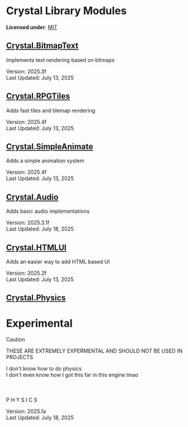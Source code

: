 # Crystal Library Modules

**Licensed under**: [MIT](https://github.com/Crystal2D/libs?tab=MIT-1-ov-file#readme)


## [Crystal.BitmapText](https://github.com/Crystal2D/libraries/tree/main/Crystal.BitmapText)
Implements text rendering based on bitmaps

Version: 2025.3f<br>
Last Updated: July 13, 2025

## [Crystal.RPGTiles](https://github.com/Crystal2D/libraries/tree/main/Crystal.RPGTiles)
Adds fast tiles and tilemap rendering

Version: 2025.4f<br>
Last Updated: July 13, 2025

## [Crystal.SimpleAnimate](https://github.com/Crystal2D/libraries/tree/main/Crystal.SimpleAnimate)

Adds a simple animation system

Version: 2025.4f<br>
Last Updated: July 13, 2025

## [Crystal.Audio](https://github.com/Crystal2D/libraries/tree/main/Crystal.Audio)

Adds basic audio implementations

Version: 2025.3.1f<br>
Last Updated: July 18, 2025

## [Crystal.HTMLUI](https://github.com/Crystal2D/libraries/tree/main/Crystal.HTMLUI)

Adds an easier way to add HTML based UI

Version: 2025.2f<br>
Last Updated: July 13, 2025

## [Crystal.Physics](https://github.com/Crystal2D/libraries/tree/main/Crystal.Physics)


# Experimental

> [!CAUTION]
> THESE ARE EXTREMELY EXPERMENTAL AND SHOULD NOT BE USED IN PROJECTS

I don't know how to do physics<br>
I don't even know how I got this far in this engine lmao<br>
<br><br><br>
P   H   Y   S   I   C   S

Version: 2025.1a<br>
Last Updated: July 18, 2025